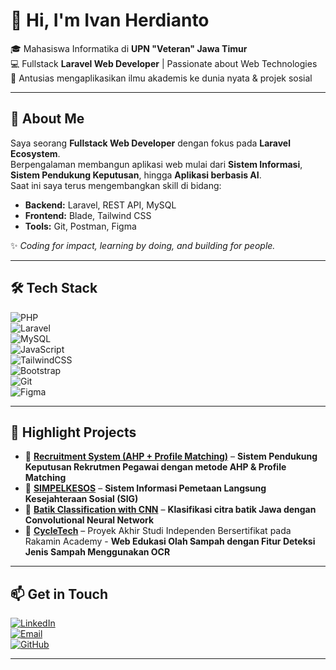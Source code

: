 # 👋 Hi, I'm Ivan Herdianto  

🎓 Mahasiswa Informatika di **UPN "Veteran" Jawa Timur**  
💻 Fullstack **Laravel Web Developer** | Passionate about Web Technologies  
🌱 Antusias mengaplikasikan ilmu akademis ke dunia nyata & projek sosial  

---

## 🌟 About Me
Saya seorang **Fullstack Web Developer** dengan fokus pada **Laravel Ecosystem**.  
Berpengalaman membangun aplikasi web mulai dari **Sistem Informasi**, **Sistem Pendukung Keputusan**, hingga **Aplikasi berbasis AI**.  
Saat ini saya terus mengembangkan skill di bidang:  
- **Backend:** Laravel, REST API, MySQL  
- **Frontend:** Blade, Tailwind CSS
- **Tools:** Git, Postman, Figma  

✨ *Coding for impact, learning by doing, and building for people.*  

---

## 🛠️ Tech Stack  
![PHP](https://img.shields.io/badge/PHP-777BB4?style=for-the-badge&logo=php&logoColor=white)  
![Laravel](https://img.shields.io/badge/Laravel-FF2D20?style=for-the-badge&logo=laravel&logoColor=white)  
![MySQL](https://img.shields.io/badge/MySQL-005C84?style=for-the-badge&logo=mysql&logoColor=white)  
![JavaScript](https://img.shields.io/badge/JavaScript-F7E017?style=for-the-badge&logo=javascript&logoColor=black)  
![TailwindCSS](https://img.shields.io/badge/Tailwind-38B2AC?style=for-the-badge&logo=tailwind-css&logoColor=white)  
![Bootstrap](https://img.shields.io/badge/Bootstrap-563D7C?style=for-the-badge&logo=bootstrap&logoColor=white)  
![Git](https://img.shields.io/badge/Git-F05032?style=for-the-badge&logo=git&logoColor=white)  
![Figma](https://img.shields.io/badge/Figma-F24E1E?style=for-the-badge&logo=figma&logoColor=white)  

---

## 📌 Highlight Projects
- 🔹 **[Recruitment System (AHP + Profile Matching)](https://github.com/Ivunnn/Sistem-Rekrutmen-Pegawai-AHP-Profile-Matching)** – **Sistem Pendukung Keputusan Rekrutmen Pegawai dengan metode AHP & Profile Matching**  
- 🔹 **[SIMPELKESOS](https://github.com/Ivunnn/SIMPELKESOS)** – **Sistem Informasi Pemetaan Langsung Kesejahteraan Sosial (SIG)**
- 🔹 **[Batik Classification with CNN](https://github.com/Ivunnn/Klasifikasi_Batik_Jawa_dengan_CNN)** – **Klasifikasi citra batik Jawa dengan Convolutional Neural Network**
- 🔹 **[CycleTech](https://github.com/sasbeela/FinalPoject_CycleTech)** – Proyek Akhir Studi Independen Bersertifikat pada Rakamin Academy - **Web Edukasi Olah Sampah dengan Fitur Deteksi Jenis Sampah Menggunakan OCR**

---

## 📫 Get in Touch
[![LinkedIn](https://img.shields.io/badge/LinkedIn-0077B5?style=for-the-badge&logo=linkedin&logoColor=white)](https://www.linkedin.com/in/ivan-herdianto)  
[![Email](https://img.shields.io/badge/Email-D14836?style=for-the-badge&logo=gmail&logoColor=white)](mailto:herdiantoivan45@gmail.com)  
[![GitHub](https://img.shields.io/badge/GitHub-100000?style=for-the-badge&logo=github&logoColor=white)](https://github.com/ivunnn)  

---
